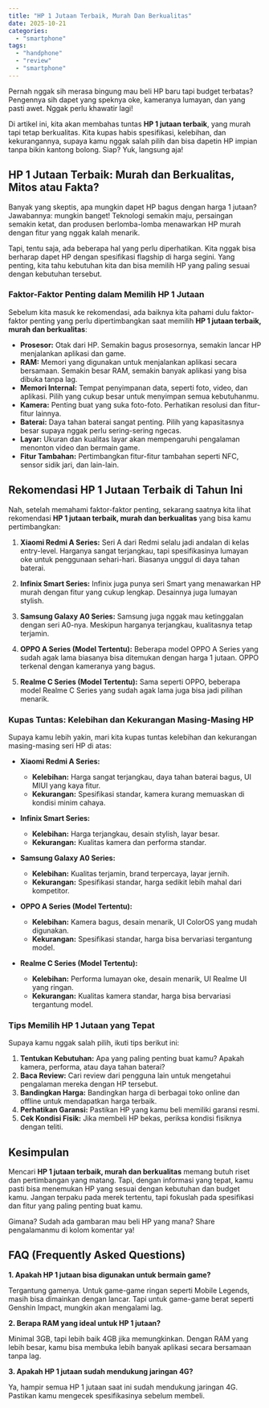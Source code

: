 ```yaml
---
title: "HP 1 Jutaan Terbaik, Murah Dan Berkualitas"
date: 2025-10-21
categories: 
  - "smartphone"
tags: 
  - "handphone"
  - "review"
  - "smartphone"
---
```


Pernah nggak sih merasa bingung mau beli HP baru tapi budget terbatas? Pengennya sih dapet yang speknya oke, kameranya lumayan, dan yang pasti awet. Nggak perlu khawatir lagi!

Di artikel ini, kita akan membahas tuntas **HP 1 jutaan terbaik**, yang murah tapi tetap berkualitas. Kita kupas habis spesifikasi, kelebihan, dan kekurangannya, supaya kamu nggak salah pilih dan bisa dapetin HP impian tanpa bikin kantong bolong. Siap? Yuk, langsung aja!

## HP 1 Jutaan Terbaik: Murah dan Berkualitas, Mitos atau Fakta?

Banyak yang skeptis, apa mungkin dapet HP bagus dengan harga 1 jutaan? Jawabannya: mungkin banget! Teknologi semakin maju, persaingan semakin ketat, dan produsen berlomba-lomba menawarkan HP murah dengan fitur yang nggak kalah menarik.

Tapi, tentu saja, ada beberapa hal yang perlu diperhatikan. Kita nggak bisa berharap dapet HP dengan spesifikasi flagship di harga segini. Yang penting, kita tahu kebutuhan kita dan bisa memilih HP yang paling sesuai dengan kebutuhan tersebut.

### Faktor-Faktor Penting dalam Memilih HP 1 Jutaan

Sebelum kita masuk ke rekomendasi, ada baiknya kita pahami dulu faktor-faktor penting yang perlu dipertimbangkan saat memilih **HP 1 jutaan terbaik, murah dan berkualitas**:

- **Prosesor:** Otak dari HP. Semakin bagus prosesornya, semakin lancar HP menjalankan aplikasi dan game.
- **RAM:** Memori yang digunakan untuk menjalankan aplikasi secara bersamaan. Semakin besar RAM, semakin banyak aplikasi yang bisa dibuka tanpa lag.
- **Memori Internal:** Tempat penyimpanan data, seperti foto, video, dan aplikasi. Pilih yang cukup besar untuk menyimpan semua kebutuhanmu.
- **Kamera:** Penting buat yang suka foto-foto. Perhatikan resolusi dan fitur-fitur lainnya.
- **Baterai:** Daya tahan baterai sangat penting. Pilih yang kapasitasnya besar supaya nggak perlu sering-sering ngecas.
- **Layar:** Ukuran dan kualitas layar akan mempengaruhi pengalaman menonton video dan bermain game.
- **Fitur Tambahan:** Pertimbangkan fitur-fitur tambahan seperti NFC, sensor sidik jari, dan lain-lain.

## Rekomendasi HP 1 Jutaan Terbaik di Tahun Ini

Nah, setelah memahami faktor-faktor penting, sekarang saatnya kita lihat rekomendasi **HP 1 jutaan terbaik, murah dan berkualitas** yang bisa kamu pertimbangkan:

1. **Xiaomi Redmi A Series:** Seri A dari Redmi selalu jadi andalan di kelas entry-level. Harganya sangat terjangkau, tapi spesifikasinya lumayan oke untuk penggunaan sehari-hari. Biasanya unggul di daya tahan baterai.
    
2. **Infinix Smart Series:** Infinix juga punya seri Smart yang menawarkan HP murah dengan fitur yang cukup lengkap. Desainnya juga lumayan stylish.
    
3. **Samsung Galaxy A0 Series:** Samsung juga nggak mau ketinggalan dengan seri A0-nya. Meskipun harganya terjangkau, kualitasnya tetap terjamin.
    
4. **OPPO A Series (Model Tertentu):** Beberapa model OPPO A Series yang sudah agak lama biasanya bisa ditemukan dengan harga 1 jutaan. OPPO terkenal dengan kameranya yang bagus.
    
5. **Realme C Series (Model Tertentu):** Sama seperti OPPO, beberapa model Realme C Series yang sudah agak lama juga bisa jadi pilihan menarik.
    

### Kupas Tuntas: Kelebihan dan Kekurangan Masing-Masing HP

Supaya kamu lebih yakin, mari kita kupas tuntas kelebihan dan kekurangan masing-masing seri HP di atas:

- **Xiaomi Redmi A Series:**
    
    - **Kelebihan:** Harga sangat terjangkau, daya tahan baterai bagus, UI MIUI yang kaya fitur.
    - **Kekurangan:** Spesifikasi standar, kamera kurang memuaskan di kondisi minim cahaya.
- **Infinix Smart Series:**
    
    - **Kelebihan:** Harga terjangkau, desain stylish, layar besar.
    - **Kekurangan:** Kualitas kamera dan performa standar.
- **Samsung Galaxy A0 Series:**
    
    - **Kelebihan:** Kualitas terjamin, brand terpercaya, layar jernih.
    - **Kekurangan:** Spesifikasi standar, harga sedikit lebih mahal dari kompetitor.
- **OPPO A Series (Model Tertentu):**
    
    - **Kelebihan:** Kamera bagus, desain menarik, UI ColorOS yang mudah digunakan.
    - **Kekurangan:** Spesifikasi standar, harga bisa bervariasi tergantung model.
- **Realme C Series (Model Tertentu):**
    
    - **Kelebihan:** Performa lumayan oke, desain menarik, UI Realme UI yang ringan.
    - **Kekurangan:** Kualitas kamera standar, harga bisa bervariasi tergantung model.

### Tips Memilih HP 1 Jutaan yang Tepat

Supaya kamu nggak salah pilih, ikuti tips berikut ini:

1. **Tentukan Kebutuhan:** Apa yang paling penting buat kamu? Apakah kamera, performa, atau daya tahan baterai?
2. **Baca Review:** Cari review dari pengguna lain untuk mengetahui pengalaman mereka dengan HP tersebut.
3. **Bandingkan Harga:** Bandingkan harga di berbagai toko online dan offline untuk mendapatkan harga terbaik.
4. **Perhatikan Garansi:** Pastikan HP yang kamu beli memiliki garansi resmi.
5. **Cek Kondisi Fisik:** Jika membeli HP bekas, periksa kondisi fisiknya dengan teliti.

## Kesimpulan

Mencari **HP 1 jutaan terbaik, murah dan berkualitas** memang butuh riset dan pertimbangan yang matang. Tapi, dengan informasi yang tepat, kamu pasti bisa menemukan HP yang sesuai dengan kebutuhan dan budget kamu. Jangan terpaku pada merek tertentu, tapi fokuslah pada spesifikasi dan fitur yang paling penting buat kamu.

Gimana? Sudah ada gambaran mau beli HP yang mana? Share pengalamanmu di kolom komentar ya!

## FAQ (Frequently Asked Questions)

**1\. Apakah HP 1 jutaan bisa digunakan untuk bermain game?**

Tergantung gamenya. Untuk game-game ringan seperti Mobile Legends, masih bisa dimainkan dengan lancar. Tapi untuk game-game berat seperti Genshin Impact, mungkin akan mengalami lag.

**2\. Berapa RAM yang ideal untuk HP 1 jutaan?**

Minimal 3GB, tapi lebih baik 4GB jika memungkinkan. Dengan RAM yang lebih besar, kamu bisa membuka lebih banyak aplikasi secara bersamaan tanpa lag.

**3\. Apakah HP 1 jutaan sudah mendukung jaringan 4G?**

Ya, hampir semua HP 1 jutaan saat ini sudah mendukung jaringan 4G. Pastikan kamu mengecek spesifikasinya sebelum membeli.
